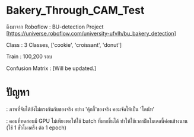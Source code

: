 # Bakery_Through_CAM_Test

 ดึงมาจาก Roboflow : BU-detection Project [https://universe.roboflow.com/university-ufvlh/bu_bakery_detection]
 
 Class : 3 Classes, ['cookie', 'croissant', 'donut'] 
 
 Train : 100,200 รอบ 
 
 Confusion Matrix : 
[Will be updated.]
 
 # ปัญหา 
: ภาพที่จับได้ยังไม่ตรงกันกับของจริง อย่าง 'คุ้กกี้'ของจริง คอมจัดให้เป็น 'โดนัท' 
	
: คอมที่ทดสอบมี GPU ไม่เพียงพอให้ใช้ batch ที่มากขึ้นได้ ทำให้ใช้เวลาฝึกโมเดลนี้ค่อนข้างนาน (ใช้ 1 ชั่วโมงครึ่ง ต่อ 1 epoch)
